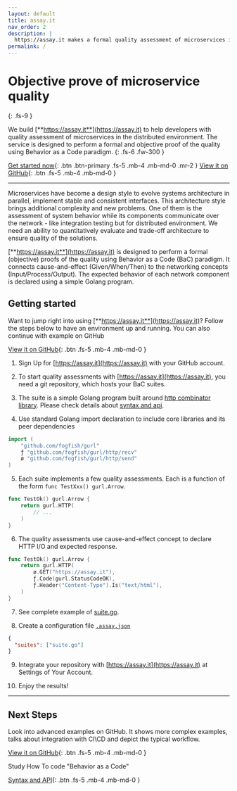 ```yaml
---
layout: default
title: assay.it
nav_order: 2
description: |
  https://assay.it makes a formal quality assessment of microservices in the distributed environment using Behavior as a Code paradigm.
permalink: /
---
```


# Objective prove of microservice quality
{: .fs-9 }

We build [**https://assay.it**](https://assay.it) to help developers with quality assessment of microservices in the distributed environment. The service is designed to perform a formal and objective proof of the quality using Behavior as a Code paradigm.
{: .fs-6 .fw-300 }

[Get started now](#getting-started){: .btn .btn-primary .fs-5 .mb-4 .mb-md-0 .mr-2 } [View it on GitHub](https://github.com/assay-it/sample.assay.it){: .btn .fs-5 .mb-4 .mb-md-0 }

---

Microservices have become a design style to evolve systems architecture in parallel,
implement stable and consistent interfaces. This architecture style brings additional
complexity and new problems. One of them is the assessment of system behavior while its
components communicate over the network - like integration testing but for distributed
environment. We need an ability to quantitatively evaluate and trade-off architecture
to ensure quality of the solutions.

[**https://assay.it**](https://assay.it) is designed to perform a formal (objective)
proofs of the quality using Behavior as a Code (BaC) paradigm. It connects cause-and-effect
(Given/When/Then) to the networking concepts (Input/Process/Output). The expected
behavior of each network component is declared using a simple Golang program.


## Getting started

Want to jump right into using [**https://assay.it**](https://assay.it)? Follow the steps below to have an environment up and running. You can also continue with example on GitHub

[View it on GitHub](https://github.com/assay-it/sample.assay.it){: .btn .fs-5 .mb-4 .mb-md-0 }

1. Sign Up for [https://assay.it](https://assay.it) with your GitHub account.

2. To start quality assessments with [https://assay.it](https://assay.it), you need a git repository, which hosts your BaC suites.

3. The suite is a simple Golang program built around [http combinator library](https://github.com/fogfish/gurl). Please check  details about [syntax and api](/core).

4. Use standard Golang import declaration to include core libraries and its peer dependencies
```go
import (
	"github.com/fogfish/gurl"
	ƒ "github.com/fogfish/gurl/http/recv"
	ø "github.com/fogfish/gurl/http/send"
)
```

5. Each suite implements a few quality assessments. Each is a function of the form `func TestXxx() gurl.Arrow`.
```go
func TestOk() gurl.Arrow {
	return gurl.HTTP(
		// ...
	)
}
```

6. The quality assessments use cause-and-effect concept to declare HTTP I/O and expected response. 
```go
func TestOk() gurl.Arrow {
	return gurl.HTTP(
		ø.GET("https://assay.it"),
		ƒ.Code(gurl.StatusCodeOK),
		ƒ.Header("Content-Type").Is("text/html"),
	)
}
```  

7. See complete example of [suite.go](https://github.com/assay-it/sample.assay.it/blob/master/suite.go). 

8. Create a configuration file [`.assay.json`](/docs/core)
```json
{
  "suites": ["suite.go"]
}
```

9. Integrate your repository with [https://assay.it](https://assay.it) at Settings of Your Account.

7. Enjoy the results!

---

## Next Steps

Look into advanced examples on GitHub. It shows more complex examples, talks about integration with CI\CD and depict the typical workflow.

[View it on GitHub](https://github.com/assay-it/example.assay.it){: .btn .fs-5 .mb-4 .mb-md-0 }

Study How To code "Behavior as a Code"

[Syntax and API](/docs/core){: .btn .fs-5 .mb-4 .mb-md-0 }
